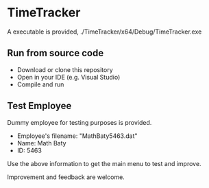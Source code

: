 # TimeTracker

A executable is provided, ./TimeTracker/x64/Debug/TimeTracker.exe

## Run from source code
- Download or clone this repository
- Open in your IDE (e.g. Visual Studio)
- Compile and run

## Test  Employee
Dummy employee for testing purposes is provided.
- Employee's filename: "MathBaty5463.dat"
- Name: Math Baty
- ID: 5463

Use the above information to get the main menu to test and improve.

Improvement and feedback are welcome.
